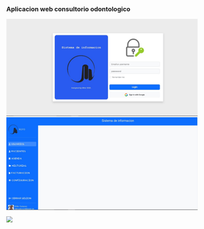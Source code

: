 <h3>Aplicacion web consultorio odontologico</h3>

![Preview 1](preview1.jpg)
![Preview 2](preview2.jpg)

<img src="https://skillicons.dev/icons?i=vscode,html,css,bootstrap" /> <br/>